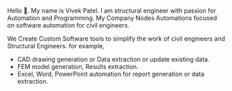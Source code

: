 Hello 👋. My name is Vivek Patel. I am structural engineer with passion for Automation and Programming. My Company Nodes Automations focused on software automation for civil engineers.

We Create Custom Software tools to simplify the work of civil engineers and Structural Engineers. for example,
- CAD drawing generation or Data extraction or update existing data.
- FEM model generation, Results extraction.
- Excel, Word, PowerPoint automation for report generation or data extraction.
